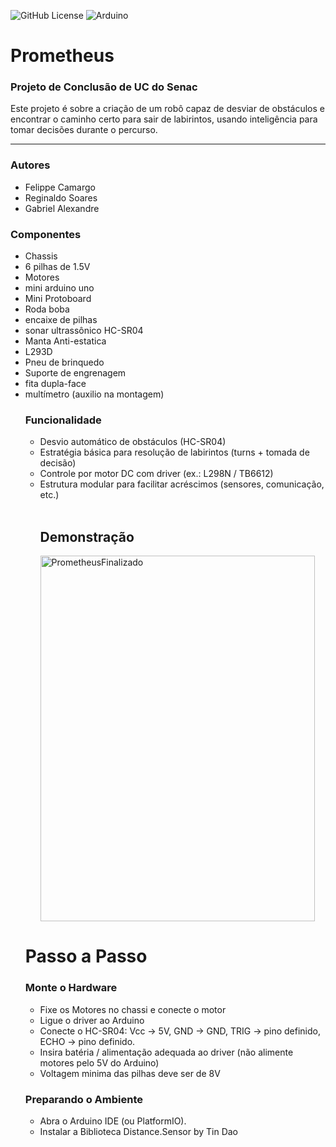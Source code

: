 ![GitHub License](https://img.shields.io/github/license/SwiftOneLy/Prometheus?style=for-the-badge)
![Arduino](https://img.shields.io/badge/Platform-Arduino-blue?style=for-the-badge&logo=arduino&logoColor=white)

# Prometheus

<h3>Projeto de Conclusão de UC do Senac</h3>
    <P>Este projeto é sobre a criação de um robô capaz de desviar de obstáculos e encontrar o caminho certo para sair de labirintos, usando inteligência para tomar decisões durante o percurso.</P>
 <hr>
 <h3>Autores</h3>
 <ul>
  <li>Felippe Camargo</li>
  <li>Reginaldo Soares</li>
   <li>Gabriel Alexandre</li>
 </ul>
  <h3>Componentes</h3>
  <ul>
    <li> Chassis</li>
    <li> 6 pilhas de 1.5V</li> 
    <li> Motores</li>
    <li> mini arduino uno</li>
    <li> Mini Protoboard</li>
     <li>Roda boba</li>
      <li>encaixe de pilhas</li>
       <li>sonar ultrassônico HC-SR04</li>
       <li>Manta Anti-estatica</li>
       <li>L293D</li>
       <li>Pneu de brinquedo</li>
       <li>Suporte de engrenagem</li>
      <li>fita dupla-face</li>
    <li>multímetro (auxilio na montagem)</li>
    </li>

        
<h3>Funcionalidade</h3>
    
  <ul>
      <li>Desvio automático de obstáculos (HC-SR04)</li>  
    <li>Estratégia básica para resolução de labirintos (turns + tomada de decisão)</li>  
     <li>Controle por motor DC com driver (ex.: L298N / TB6612)</li>  
<li>Estrutura modular para facilitar acréscimos (sensores, comunicação, etc.)</li>
  <br>
  </ul>
  
  <ul>
      <h2>Demonstração</h2>
  <img width="439" height="585" alt="PrometheusFinalizado" src="https://github.com/user-attachments/assets/2f412210-bf11-46e5-b08a-6fb5ea02cc20" />
  </ul>
<h1>Passo a Passo</h1>
<h3>Monte o Hardware</h3>
<ul>
  <li>Fixe os Motores no chassi e conecte o motor</li>
  <li>Ligue o driver ao Arduino</li>
  <li>Conecte o HC-SR04: Vcc -> 5V, GND -> GND, TRIG -> pino definido, ECHO -> pino definido.</li>
  <li>Insira batéria / alimentação adequada ao driver (não alimente motores pelo 5V do Arduino)</li>  
    <li>Voltagem minima das pilhas deve ser de 8V</li>
</ul>
  <h3>Preparando o Ambiente</h3>
  <ul>
     <li>Abra o Arduino IDE (ou PlatformIO).</li>
     <li>Instalar a Biblioteca Distance.Sensor by Tin Dao</li>
  </ul>

